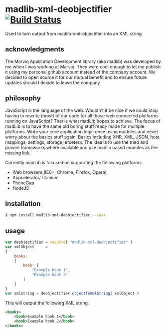 # madlib-xml-deobjectifier [![Build Status](https://travis-ci.org/Qwerios/madlib-xml-deobjectifier.svg?branch=master)](https://travis-ci.org/Qwerios/madlib-xml-deobjectifier)
Used to turn output from madlib-xml-objectifier into an XML string


## acknowledgments
The Marviq Application Development library (aka madlib) was developed by me when I was working at Marviq. They were cool enough to let me publish it using my personal github account instead of the company account. We decided to open source it for our mutual benefit and to ensure future updates should I decide to leave the company.


## philosophy
JavaScript is the language of the web. Wouldn't it be nice if we could stop having to rewrite (most) of our code for all those web connected platforms running on JavaScript? That is what madLib hopes to achieve. The focus of madLib is to have the same old boring stuff ready made for multiple platforms. Write your core application logic once using modules and never worry about the basics stuff again. Basics including XHR, XML, JSON, host mappings, settings, storage, etcetera. The idea is to use the tried and proven frameworks where available and use madlib based modules as the missing link.

Currently madLib is focused on supporting the following platforms:

* Web browsers (IE6+, Chrome, Firefox, Opera)
* Appcelerator/Titanium
* PhoneGap
* NodeJS


## installation
```bash
$ npm install madlib-xml-deobjectifier --save
```

## usage
```javascript
var deobjectifier = require( "madlib-xml-deobjectifier" )
var xmlObject     =
{
    books:
    {
        book: [
            "Example book 1",
            "Example book 2"
        ]
    }
}
var xmlString = deobjectifier.objectToXmlString( xmlObject )
```

This will output the following XML string:
```xml
<books>
    <book>Example book 1</book>
    <book>Example book 2</book>
</books>
```